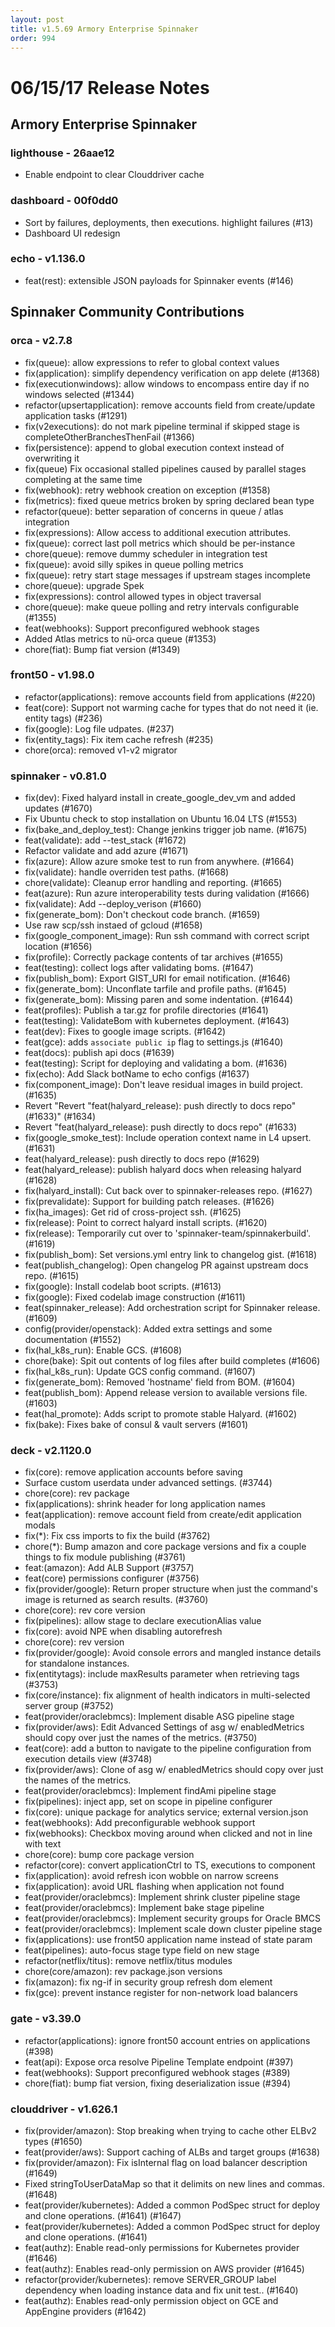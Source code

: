 ```yaml
---
layout: post
title: v1.5.69 Armory Enterprise Spinnaker
order: 994
---
```


# 06/15/17 Release Notes


## Armory Enterprise Spinnaker


### lighthouse - 26aae12
 - Enable endpoint to clear Clouddriver cache

### dashboard - 00f0dd0
 - Sort by failures, deployments, then executions. highlight failures (#13)
 - Dashboard UI redesign

### echo - v1.136.0
 - feat(rest): extensible JSON payloads for Spinnaker events (#146)

## Spinnaker Community Contributions


### orca - v2.7.8
 - fix(queue): allow expressions to refer to global context values
 - fix(application): simplify dependency verification on app delete (#1368)
 - fix(executionwindows): allow windows to encompass entire day if no windows selected (#1344)
 - refactor(upsertapplication): remove accounts field from create/update application tasks (#1291)
 - fix(v2executions): do not mark pipeline terminal if skipped stage is completeOtherBranchesThenFail (#1366)
 - fix(persistence): append to global execution context instead of overwriting it
 - fix(queue) Fix occasional stalled pipelines caused by parallel stages completing at the same time
 - fix(webhook): retry webhook creation on exception (#1358)
 - fix(metrics): fixed queue metrics broken by spring declared bean type
 - refactor(queue): better separation of concerns in queue / atlas integration
 - fix(expressions): Allow access to additional execution attributes.
 - fix(queue): correct last poll metrics which should be per-instance
 - chore(queue): remove dummy scheduler in integration test
 - fix(queue): avoid silly spikes in queue polling metrics
 - fix(queue): retry start stage messages if upstream stages incomplete
 - chore(queue): upgrade Spek
 - fix(expressions): control allowed types in object traversal
 - chore(queue): make queue polling and retry intervals configurable (#1355)
 - feat(webhooks): Support preconfigured webhook stages
 - Added Atlas metrics to nü-orca queue (#1353)
 - chore(fiat): Bump fiat version (#1349)

### front50 - v1.98.0
 - refactor(applications): remove accounts field from applications (#220)
 - feat(core): Support not warming cache for types that do not need it (ie. entity tags) (#236)
 - fix(google): Log file udpates. (#237)
 - fix(entity_tags): Fix item cache refresh (#235)
 - chore(orca): removed v1-v2 migrator

### spinnaker - v0.81.0
 - fix(dev): Fixed halyard install in create_google_dev_vm and added updates (#1670)
 - Fix Ubuntu check to stop installation on Ubuntu 16.04 LTS (#1553)
 - fix(bake_and_deploy_test): Change jenkins trigger job name. (#1675)
 - feat(validate): add --test_stack (#1672)
 - Refactor validate and add azure (#1671)
 - fix(azure): Allow azure smoke test to run from anywhere. (#1664)
 - fix(validate): handle overriden test paths. (#1668)
 - chore(validate): Cleanup error handling and reporting. (#1665)
 - feat(azure): Run azure interoperability tests during validation (#1666)
 - fix(validate): Add --deploy_verison (#1660)
 - fix(generate_bom): Don't checkout code branch. (#1659)
 - Use raw scp/ssh instaed of gcloud (#1658)
 - fix(google_component_image): Run ssh command with correct script location (#1656)
 - fix(profile): Correctly package contents of tar archives (#1655)
 - feat(testing): collect logs after validating boms. (#1647)
 - fix(publish_bom): Export GIST_URI for email notification. (#1646)
 - fix(generate_bom): Unconflate tarfile and profile paths. (#1645)
 - fix(generate_bom): Missing paren and some indentation. (#1644)
 - feat(profiles): Publish a tar.gz for profile directories (#1641)
 - feat(testing): ValidateBom with kubernetes deployment. (#1643)
 - feat(dev): Fixes to google image scripts. (#1642)
 - feat(gce): adds `associate public ip` flag to settings.js (#1640)
 - feat(docs): publish api docs (#1639)
 - feat(testing): Script for deploying and validating a bom. (#1636)
 - fix(echo): Add Slack botName to echo configs (#1637)
 - fix(component_image): Don't leave residual images in build project. (#1635)
 - Revert "Revert "feat(halyard_release): push directly to docs repo" (#1633)" (#1634)
 - Revert "feat(halyard_release): push directly to docs repo" (#1633)
 - fix(google_smoke_test): Include operation context name in L4 upsert. (#1631)
 - feat(halyard_release): push directly to docs repo (#1629)
 - feat(halyard_release): publish halyard docs when releasing halyard (#1628)
 - fix(halyard_install): Cut back over to spinnaker-releases repo. (#1627)
 - fix(prevalidate): Support for building patch releases. (#1626)
 - fix(ha_images): Get rid of cross-project ssh. (#1625)
 - fix(release): Point to correct halyard install scripts. (#1620)
 - fix(release): Temporarily cut over to 'spinnaker-team/spinnakerbuild'. (#1619)
 - fix(publish_bom): Set versions.yml entry link to changelog gist. (#1618)
 - feat(publish_changelog): Open changelog PR against upstream docs repo. (#1615)
 - fix(google): Install codelab boot scripts. (#1613)
 - fix(google): Fixed codelab image construction (#1611)
 - feat(spinnaker_release): Add orchestration script for Spinnaker release. (#1609)
 - config(provider/openstack): Added extra settings and some documentation (#1552)
 - fix(hal_k8s_run): Enable GCS. (#1608)
 - chore(bake): Spit out contents of log files after build completes (#1606)
 - fix(hal_k8s_run): Update GCS config command. (#1607)
 - fix(generate_bom): Removed 'hostname' field from BOM. (#1604)
 - feat(publish_bom): Append release version to available versions file. (#1603)
 - feat(hal_promote): Adds script to promote stable Halyard. (#1602)
 - fix(bake): Fixes bake of consul & vault servers (#1601)

### deck - v2.1120.0
 - fix(core): remove application accounts before saving
 - Surface custom userdata under advanced settings. (#3744)
 - chore(core): rev package
 - fix(applications): shrink header for long application names
 - feat(application): remove account field from create/edit application modals
 - fix(*): Fix css imports to fix the build (#3762)
 - chore(*): Bump amazon and core package versions and fix a couple things to fix module publishing (#3761)
 - feat:(amazon): Add ALB Support (#3757)
 - feat(core) permissions configurer (#3756)
 - fix(provider/google): Return proper structure when just the command's image is returned as search results. (#3760)
 - chore(core): rev core version
 - fix(pipelines): allow stage to declare executionAlias value
 - fix(core): avoid NPE when disabling autorefresh
 - chore(core): rev version
 - fix(provider/google): Avoid console errors and mangled instance details for standalone instances.
 - fix(entitytags): include maxResults parameter when retrieving tags (#3753)
 - fix(core/instance): fix alignment of health indicators in multi-selected server group (#3752)
 - feat(provider/oraclebmcs): Implement disable ASG pipeline stage
 - fix(provider/aws): Edit Advanced Settings of asg w/ enabledMetrics should copy over just the names of the metrics. (#3750)
 - feat(core): add a button to navigate to the pipeline configuration from execution details view (#3748)
 - fix(provider/aws): Clone of asg w/ enabledMetrics should copy over just the names of the metrics.
 - feat(provider/oraclebmcs): Implement findAmi pipeline stage
 - fix(pipelines): inject app, set on scope in pipeline configurer
 - fix(core): unique package for analytics service; external version.json
 - feat(webhooks): Add preconfigurable webhook support
 - fix(webhooks): Checkbox moving around when clicked and not in line with text
 - chore(core): bump core package version
 - refactor(core): convert applicationCtrl to TS, executions to component
 - fix(application): avoid refresh icon wobble on narrow screens
 - fix(application): avoid URL flashing when application not found
 - feat(provider/oraclebmcs): Implement shrink cluster pipeline stage
 - feat(provider/oraclebmcs): Implement bake stage pipeline
 - feat(provider/oraclebmcs): Implement security groups for Oracle BMCS
 - feat(provider/oraclebmcs): Implement scale down cluster pipeline stage
 - fix(applications): use front50 application name instead of state param
 - feat(pipelines): auto-focus stage type field on new stage
 - refactor(netflix/titus): remove netflix/titus modules
 - chore(core/amazon): rev package.json versions
 - fix(amazon): fix ng-if in security group refresh dom element
 - fix(gce): prevent instance register for non-network load balancers

### gate - v3.39.0
 - refactor(applications): ignore front50 account entries on applications (#398)
 - feat(api): Expose orca resolve Pipeline Template endpoint (#397)
 - feat(webhooks): Support preconfigured webhook stages (#389)
 - chore(fiat): bump fiat version, fixing deserialization issue (#394)

### clouddriver - v1.626.1
 - fix(provider/amazon): Stop breaking when trying to cache other ELBv2 types (#1650)
 - feat(provider/aws): Support caching of ALBs and target groups (#1638)
 - fix(provider/amazon): Fix isInternal flag on load balancer description (#1649)
 - Fixed stringToUserDataMap so that it delimits on new lines and commas. (#1648)
 - feat(provider/kubernetes): Added a common PodSpec struct for deploy and clone operations. (#1641) (#1647)
 - feat(provider/kubernetes): Added a common PodSpec struct for deploy and clone operations. (#1641)
 - feat(authz): Enable read-only permissions for Kubernetes provider (#1646)
 - feat(authz): Enables read-only permission on AWS provider (#1645)
 - refactor(provider/kubernetes): remove SERVER_GROUP label dependency when loading instance data and fix unit test.. (#1640)
 - feat(authz): Enables read-only permission object on GCE and AppEngine providers (#1642)
